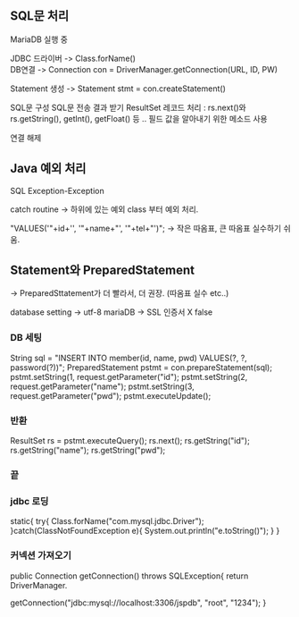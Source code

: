 ## SQL문 처리

MariaDB 실행 중


JDBC 드라이버 -> Class.forName()
<br>
DB연결 -> Connection con = DriverManager.getConnection(URL, ID, PW)

Statement 생성 -> Statement stmt = con.createStatement()


SQL문 구성
SQL문 전송
결과 받기
ResultSet 레코드 처리 : rs.next()와 rs.getString(), getlnt(), getFloat() 등 .. 
필드 값을 알아내기 위한 메소드 사용

연결 해제




## Java 예외 처리

SQL Exception-Exception

catch routine -> 하위에 있는 예외 class 부터 예외 처리.

"VALUES('"+id+'', '"+name+"', '"+tel+"')";
-> 작은 따옴표, 큰 따옴표 실수하기 쉬움.

## Statement와 PreparedStatement
-> PreparedSttatement가 더 빨라서, 더 권장. (따옴표 실수 etc..)

database setting -> utf-8
mariaDB -> SSL 인증서 X false

### DB 세팅
String sql = "INSERT INTO member(id, name, pwd) VALUES(?, ?, password(?))";
PreparedStatement pstmt = con.prepareStatement(sql);
pstmt.setString(1, request.getParameter("id");
pstmt.setString(2, request.getParameter("name");
pstmt.setString(3, request.getParameter("pwd");
pstmt.executeUpdate();


### 반환

ResultSet rs = pstmt.executeQuery();
rs.next();
rs.getString("id");
rs.getString("name");
rs.getString("pwd");

### 끝


### jdbc 로딩
static{
    try{
        Class.forName("com.mysql.jdbc.Driver");
    }catch(ClassNotFoundException e){
        System.out.println("e.toString()");
    }
}

### 커넥션 가져오기
public Connection getConnection() throws SQLException{
    return DriverManager.
 
[//]: # (exception 만들 부분.)
    getConnection("jdbc:mysql://localhost:3306/jspdb", "root", "1234");
}






